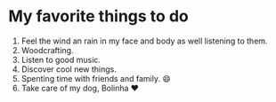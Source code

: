 # My favorite things to do

1. Feel the wind an rain in my face and body as well listening to them.
2. Woodcrafting. 
3. Listen to good music. 
4. Discover cool new things. 
5. Spenting time with friends and family. :smile:
6. Take care of my dog, Bolinha :heart:
